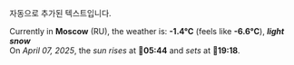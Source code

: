 
자동으로 추가된 텍스트입니다.

<!--START_SECTION:weather:moscow-->
Currently in **Moscow** (RU), the weather is: **-1.4°C** (feels like **-6.6°C**), ***light snow***<br/>
On *April 07, 2025*, the *sun rises* at 🌅**05:44** and *sets* at 🌇**19:18**.
<!--END_SECTION:weather-->
